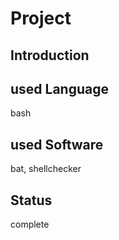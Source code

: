 # Project
## Introduction


## used Language
bash
## used Software 
bat, shellchecker
## Status
complete
